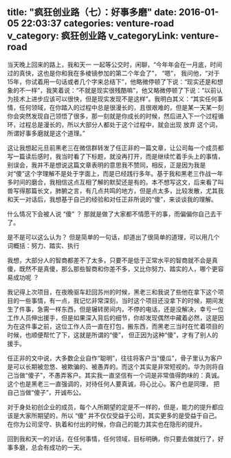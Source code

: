 title: "疯狂创业路（七）：好事多磨"
date: 2016-01-05 22:03:37
categories: venture-road
v_category: 疯狂创业路
v_categoryLink: venture-road
---

当天晚上回来的路上，我和天一 一起等公交时，闲聊，“今年年会在一月底，时间过的真快，这也是你和我在多棱镜参加的第二个年会了”， “嗯”， 我问他，“对于15年，你试着用一句话或者几个字来总结下”，他略微停顿了下说：“现实还是和想象的不一样”，我笑着说：“不就是现实很残酷嘛”，他又略微停顿了下说：“以前认为技术上进步应该可以很快，但是现实发现不是这样”。我明白其义：“其实任何事情，任何领域，在你踏入的过程中总是很漫长的，且很艰难的，但是某一天某一刻你会突然发现自己领悟了很多，那一刻就是你成长的时候，然后进入下一个过程循环，过程总是漫长的，所以大部分人都处于这个过程中，就会出现 放弃 这个词，所谓好事多磨就是这个道理。”

这让我想起元旦前黑老三在微信群转发了任正非的一篇文章，让公司每一个成员都写一篇读后感时，我当时看了下标题，就没再打开，而是继续忙着手头上的事情，别误会，我并不是想说这篇文章表明的意思我不赞同，相反，正是因为我是对“傻”这个字理解不是处于字面上，而是已经践行多年。基于我和黑老三作战一年多时间的磨合，我相信这点互相了解的默契还是有的。本不想写这文，后来看了叫兽写得那篇长文，肺腑之言，有几点共鸣的地方，但是点太多，比较发散，尤其我和天一对话后，我想基于自己的经验和对任正非所说的“傻”，来谈谈我的理解。

<!--more-->

什么情况下会被人说 “傻” ？ 那就是做了大家都不情愿干的事，而偏偏你自己去干了。

是不是可以这么认为？ 但是简单的一句话，却道出了很简单的道理，可以用几个词概括：努力、踏实、执行

我想，大部分人的智商都差不了太多，只要不是低于正常水平的智商就不会是真傻，既然不是真傻，那么那些智商和你差不多，又比你努力、踏实的人，哪个更容易成功呢 ？

我记得上次项目，在夜晚驱车赶回苏州的时候，黑老三和我说了些他在拿下这个项目的一些事情，有一点，我记忆非常深刻，当时这个项目还没拿下的时候，期间发生了件事，急需一样东西，但是辗转房间内，不停的电话，还是没解决，幸亏一位工作人员伸出援手，但是如果深入背后的细节，你却发现偶然中藏着必然，这是因为在这件事之前，这位工作人员一直在打包，搬东西，而黑老三当时在忙着项目的时候，也顺便帮忙了下，这就是所谓的“傻”， 但正因为这种“傻”，才有了别人的援手。

任正非的文中说，大多数企业自作“聪明”，往往将客户当“傻瓜”，骨子里认为客户是可以长期被忽悠、被欺骗的、被愚弄的。而这个其实是非常短视的。华为则将自己当做“傻子”，不愚弄客户。其实我一直坚信有一个词是非常值得韵味的：真诚。这个也是黑老三一直强调的，对待任何人要真诚，将心比心。客户也是同理， 把自己当做“傻子”，开诚布公。

对于身处初创企业的成员，每个人所期望的定是不一样的，但是，能力的提升都应该是大家所期望的，所以 “傻” 并不仅仅受益于公司，其实更多的是受益于自己。在你为公司坚守、执着和付出的时候，你自己的能力其实也在隐形的提升。

回到我和天一的对话，在任何事情，任何领域，目标明确，你只要去做就行了，好事多磨，总会有成功的一天。

